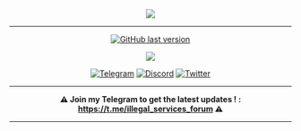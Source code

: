 <div align="center">
<img src="https://i.imgur.com/9iGo7wM.png">
<hr>

[![GitHub last version](https://img.shields.io/badge/GithHub-Download%20Last%20Version-2b3137?logo=Github&labelColor=2b3137)](https://github.com/Illegal-Services/Illegal_Services/releases/download/Latest/IS.Setup.exe)

<img src="https://i.imgur.com/48jVAZo.png">

[![Telegram](https://img.shields.io/badge/Telegram-Illegal%20Services-28a8e9?logo=telegram&labelColor=28a8e9)](https://t.me/illegal_services_forum)
[![Discord](https://img.shields.io/badge/Discord-Program%20Dream-7389D8?logo=discord&labelColor=6A7EC2)](https://discord.gg/eCMBHUB)
[![Twitter](https://img.shields.io/twitter/follow/illegalservices?cacheSeconds=3600)](https://twitter.com/illegalservices)

</div><hr>

<div align="center">

**⚠️ Join my Telegram to get the latest updates ! : https://t.me/illegal_services_forum ⚠️**

<hr></div>
